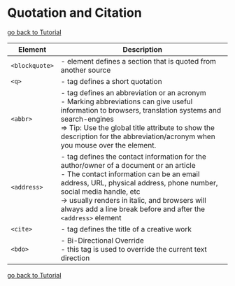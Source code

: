 # Quotation and Citation

[go back to Tutorial](00tutorial.md)

| Element        | Description                                                                                                                                                                                                                                                                                                                        |
| -------------- | ---------------------------------------------------------------------------------------------------------------------------------------------------------------------------------------------------------------------------------------------------------------------------------------------------------------------------------- |
| `<blockquote>` | - element defines a section that is quoted from another source                                                                                                                                                                                                                                                                     |
| `<q>`          | - tag defines a short quotation                                                                                                                                                                                                                                                                                                    |
| `<abbr>`       | - tag defines an abbreviation or an acronym <br>- Marking abbreviations can give useful information to browsers, translation systems and search-engines <br>=> Tip: Use the global title attribute to show the description for the abbreviation/acronym when you mouse over the element.                                           |
| `<address>`    | - tag defines the contact information for the author/owner of a document or an article <br> - The contact information can be an email address, URL, physical address, phone number, social media handle, etc <br> -> usually renders in italic, and browsers will always add a line break before and after the `<address>` element |
| `<cite>`       | - tag defines the title of a creative work                                                                                                                                                                                                                                                                                         |
| `<bdo>`        | - Bi-Directional Override <br>- this tag is used to override the current text direction                                                                                                                                                                                                                                            |

[go back to Tutorial](00tutorial.md)
